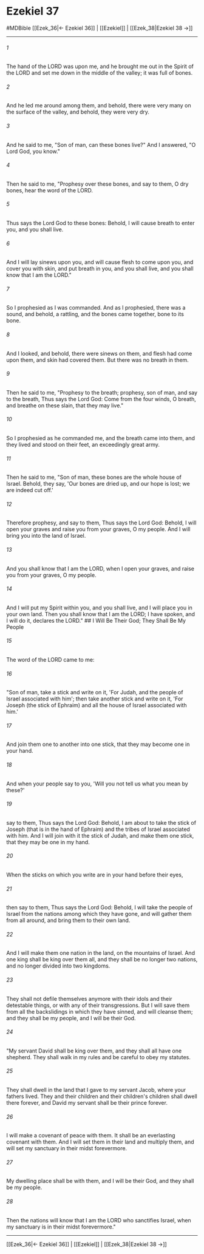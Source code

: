 # Ezekiel 37
#MDBible
[[Ezek_36|← Ezekiel 36]] | [[Ezekiel]] | [[Ezek_38|Ezekiel 38 →]]

***

###### 1 

The hand of the LORD was upon me, and he brought me out in the Spirit of the LORD and set me down in the middle of the valley; it was full of bones. 

###### 2 

And he led me around among them, and behold, there were very many on the surface of the valley, and behold, they were very dry. 

###### 3 

And he said to me, "Son of man, can these bones live?" And I answered, "O Lord God, you know." 

###### 4 

Then he said to me, "Prophesy over these bones, and say to them, O dry bones, hear the word of the LORD. 

###### 5 

Thus says the Lord God to these bones: Behold, I will cause breath to enter you, and you shall live. 

###### 6 

And I will lay sinews upon you, and will cause flesh to come upon you, and cover you with skin, and put breath in you, and you shall live, and you shall know that I am the LORD." 

###### 7 

So I prophesied as I was commanded. And as I prophesied, there was a sound, and behold, a rattling, and the bones came together, bone to its bone. 

###### 8 

And I looked, and behold, there were sinews on them, and flesh had come upon them, and skin had covered them. But there was no breath in them. 

###### 9 

Then he said to me, "Prophesy to the breath; prophesy, son of man, and say to the breath, Thus says the Lord God: Come from the four winds, O breath, and breathe on these slain, that they may live." 

###### 10 

So I prophesied as he commanded me, and the breath came into them, and they lived and stood on their feet, an exceedingly great army. 

###### 11 

Then he said to me, "Son of man, these bones are the whole house of Israel. Behold, they say, 'Our bones are dried up, and our hope is lost; we are indeed cut off.' 

###### 12 

Therefore prophesy, and say to them, Thus says the Lord God: Behold, I will open your graves and raise you from your graves, O my people. And I will bring you into the land of Israel. 

###### 13 

And you shall know that I am the LORD, when I open your graves, and raise you from your graves, O my people. 

###### 14 

And I will put my Spirit within you, and you shall live, and I will place you in your own land. Then you shall know that I am the LORD; I have spoken, and I will do it, declares the LORD." ## I Will Be Their God; They Shall Be My People 

###### 15 

The word of the LORD came to me: 

###### 16 

"Son of man, take a stick and write on it, 'For Judah, and the people of Israel associated with him'; then take another stick and write on it, 'For Joseph (the stick of Ephraim) and all the house of Israel associated with him.' 

###### 17 

And join them one to another into one stick, that they may become one in your hand. 

###### 18 

And when your people say to you, 'Will you not tell us what you mean by these?' 

###### 19 

say to them, Thus says the Lord God: Behold, I am about to take the stick of Joseph (that is in the hand of Ephraim) and the tribes of Israel associated with him. And I will join with it the stick of Judah, and make them one stick, that they may be one in my hand. 

###### 20 

When the sticks on which you write are in your hand before their eyes, 

###### 21 

then say to them, Thus says the Lord God: Behold, I will take the people of Israel from the nations among which they have gone, and will gather them from all around, and bring them to their own land. 

###### 22 

And I will make them one nation in the land, on the mountains of Israel. And one king shall be king over them all, and they shall be no longer two nations, and no longer divided into two kingdoms. 

###### 23 

They shall not defile themselves anymore with their idols and their detestable things, or with any of their transgressions. But I will save them from all the backslidings in which they have sinned, and will cleanse them; and they shall be my people, and I will be their God. 

###### 24 

"My servant David shall be king over them, and they shall all have one shepherd. They shall walk in my rules and be careful to obey my statutes. 

###### 25 

They shall dwell in the land that I gave to my servant Jacob, where your fathers lived. They and their children and their children's children shall dwell there forever, and David my servant shall be their prince forever. 

###### 26 

I will make a covenant of peace with them. It shall be an everlasting covenant with them. And I will set them in their land and multiply them, and will set my sanctuary in their midst forevermore. 

###### 27 

My dwelling place shall be with them, and I will be their God, and they shall be my people. 

###### 28 

Then the nations will know that I am the LORD who sanctifies Israel, when my sanctuary is in their midst forevermore." 

***

[[Ezek_36|← Ezekiel 36]] | [[Ezekiel]] | [[Ezek_38|Ezekiel 38 →]]
